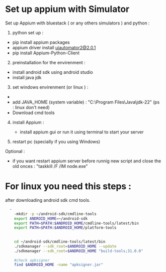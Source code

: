 

# Set up appium with Simulator

Set up Appium with bluestack ( or any others simulators ) and python : 

1. python set up : 
  - pip install appium packages
  - appium driver install uiautomator2@2.0.1
  - pip install Appium-Python-Client

2. preinstallation for the envirenment : 
  - install android sdk using android studio 
  - install java jdk
    
3. set windows envirenment (or linux ) : 
  - 
  - add JAVA_HOME (system variable) : "C:\Program Files\Java\jdk-22\" (ps : linux don't need)
  - Download cmd tools


4. install Appium : 
    - install appium gui or run it using terminal to start your server 

5. restart pc (specially if you using Windows)

Optional : 
   - if you want restart appium server before runnig new script and close the old onces : "taskkill /F /IM node.exe"

# For linux you need this steps : 

after downloading android sdk cmd tools. 
```bash
  - 
    -mkdir -p ~/android-sdk/cmdline-tools
    export ANDROID_HOME=~/android-sdk
    export PATH=$PATH:$ANDROID_HOME/cmdline-tools/latest/bin
    export PATH=$PATH:$ANDROID_HOME/platform-tools
    
    
    cd ~/android-sdk/cmdline-tools/latest/bin
    ./sdkmanager --sdk_root=$ANDROID_HOME --update
    ./sdkmanager --sdk_root=$ANDROID_HOME "build-tools;31.0.0"
    
    #check apksigner 
    find $ANDROID_HOME -name "apksigner.jar"


